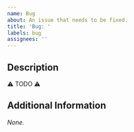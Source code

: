 ```yaml
---
name: Bug
about: An issue that needs to be fixed.
title: 'Bug: '
labels: bug
assignees: ''
---
```


## Description

⚠️ TODO ⚠️

## Additional Information

_None._
